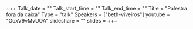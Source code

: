 +++
Talk_date = ""
Talk_start_time = ""
Talk_end_time = ""
Title = "Palestra fora da caixa"
Type = "talk"
Speakers = ["beth-viveiros"]
youtube = "GcxV9vMvUOA"
slideshare = ""
slides = 
+++
